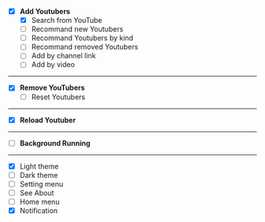 - [x] **Add Youtubers**
    - [x] Search from YouTube
    - [ ] Recommand new Youtubers
    - [ ] Recommand Youtubers by kind
    - [ ] Recommand removed Youtubers
    - [ ] Add by channel link
    - [ ] Add by video
<hr>

- [x] **Remove YouTubers**
    - [ ] Reset Youtubers
<hr>

- [x] **Reload Youtuber**
<hr>

- [ ] **Background Running**
<hr>

- [x] Light theme
- [ ] Dark theme
- [ ] Setting menu
- [ ] See About
- [ ] Home menu
- [x] Notification
